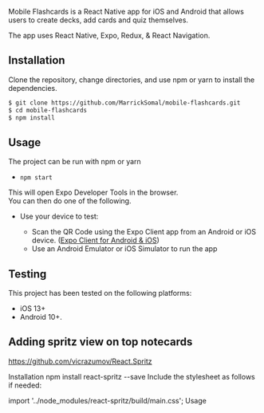Mobile Flashcards is a React Native app for iOS and Android that allows users to create decks, add cards and quiz themselves.

The app uses React Native, Expo, Redux, & React Navigation.

## Installation

Clone the repository, change directories, and use npm or yarn to install the dependencies.

```bash
$ git clone https://github.com/MarrickSomal/mobile-flashcards.git
$ cd mobile-flashcards
$ npm install
```

## Usage

The project can be run with npm or yarn

- `npm start`

This will open Expo Developer Tools in the browser.  
You can then do one of the following.

- Use your device to test:

    - Scan the QR Code using the Expo Client app from an Android or iOS device.
    ([Expo Client for Android & iOS](https://expo.io/tools#client))
    - Use an Android Emulator or iOS Simulator to run the app

## Testing

This project has been tested on the following platforms:

- iOS 13+
- Android 10+.

## Adding spritz view on top notecards
https://github.com/vicrazumov/React.Spritz

Installation
npm install react-spritz --save
Include the stylesheet as follows if needed:

import '../node_modules/react-spritz/build/main.css';
Usage
<ReactSpritz
  text="Hi, this is React Spritz. Let's play!"
  wpm={400}
  playing
/>
